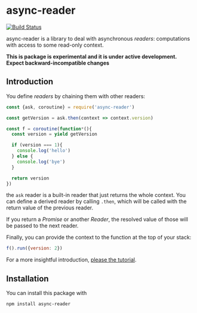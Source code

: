 async-reader
===========

[![Build Status](https://travis-ci.org/davazp/async-reader.svg?branch=master)](https://travis-ci.org/davazp/async-reader)

async-reader is a library to deal with asynchronous *readers*:
computations with access to some read-only context.

**This is package is experimental and it is under active development. Expect backward-incompatible changes**

## Introduction

You define *readers* by chaining them with other readers:

```javascript
const {ask, coroutine} = require('async-reader')

const getVersion = ask.then(context => context.version)

const f = coroutine(function*(){
  const version = yield getVersion

  if (version === 1){
    console.log('hello')
  } else {
    console.log('bye')
  }

  return version
})
```

the `ask` reader is a built-in reader that just returns the whole
context. You can define a derived reader by calling `.then`, which
will be called with the return value of the previous reader.

If you return a *Promise* or another *Reader*, the resolved value of
those will be passed to the next reader.

Finally, you can provide the context to the function at the top of
your stack:

```javascript
f().run({version: 2})
```

For a more insightful introduction, [please the tutorial](./TUTORIAL.md).


## Installation

You can install this package with

```shell
npm install async-reader
```
